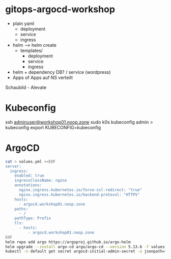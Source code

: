 # gitops-argocd-workshop

- plain yaml
  - deployment
  - service
  - ingress
- helm --> helm create
  - templates/
    - deployment
    - service
    - ingress
- helm + dependency DB? / service (wordpress)
- Apps of Apps auf NS verteilt

Schaubild - Alevate

# Kubeconfig
ssh adminuser@workshop01.noop.zone sudo k0s kubeconfig admin > kubeconfig
export KUBECONFIG=kubeconfig
# ArgoCD
```sh
cat > values.yml <<EOF
server:
  ingress:
    enabled: true
    ingressClassName: nginx
    annotations:
      nginx.ingress.kubernetes.io/force-ssl-redirect: "true"
      nginx.ingress.kubernetes.io/backend-protocol: "HTTPS"
    hosts: 
      - argocd.workshop01.noop.zone
    paths:
      - /
    pathType: Prefix
    tls:
      - hosts:
          - argocd.workshop01.noop.zone
EOF
helm repo add argo https://argoproj.github.io/argo-helm
helm upgrade --install argo-cd argo/argo-cd --version 5.13.6 -f values.yml
kubectl -n default get secret argocd-initial-admin-secret -o jsonpath="{.data.password}" | base64 -d
```